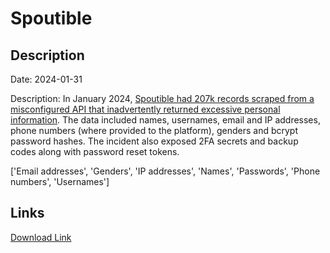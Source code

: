 # Spoutible

## Description

Date: 2024-01-31

Description:
In January 2024, <a href="https://www.troyhunt.com/how-spoutibles-leaky-api-spurted-out-a-deluge-of-personal-data/" target="_blank" rel="noopener">Spoutible had 207k records scraped from a misconfigured API that inadvertently returned excessive personal information</a>. The data included names, usernames, email and IP addresses, phone numbers (where provided to the platform), genders and bcrypt password hashes. The incident also exposed 2FA secrets and backup codes along with password reset tokens.


['Email addresses', 'Genders', 'IP addresses', 'Names', 'Passwords', 'Phone numbers', 'Usernames']

## Links

[Download Link](https://link-to.net/1229997/294.28763479888806/dynamic/?r=aHR0cHM6Ly93d3cubWVkaWFmaXJlLmNvbS92aWV3LzVCVUxLQmJBWDdrSUh4ZC9zcG91dGlibGUuY29tL2ZpbGU=)